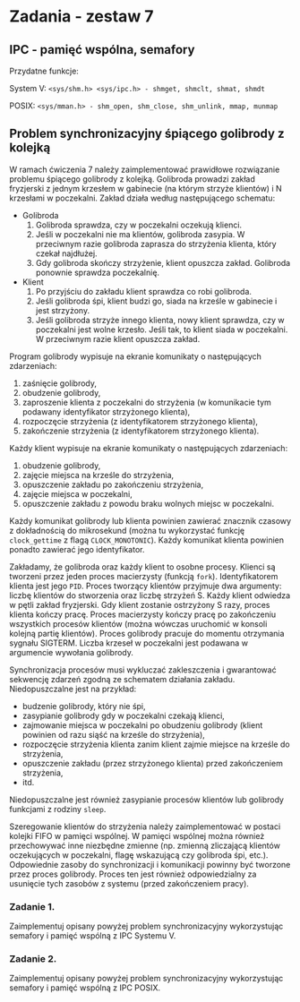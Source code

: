 # Zadania - zestaw 7

## IPC - pamięć wspólna, semafory

Przydatne funkcje:

System V: `<sys/shm.h> <sys/ipc.h> - shmget, shmclt, shmat, shmdt`

POSIX: `<sys/mman.h> - shm_open, shm_close, shm_unlink, mmap, munmap`

## Problem synchronizacyjny śpiącego golibrody z kolejką

W ramach ćwiczenia 7 należy zaimplementować prawidłowe rozwiązanie problemu śpiącego golibrody z kolejką. Golibroda prowadzi zakład fryzjerski z jednym krzesłem w gabinecie (na którym strzyże klientów) i N krzesłami w poczekalni. Zakład działa według następującego schematu:

- Golibroda
    1. Golibroda sprawdza, czy w poczekalni oczekują klienci.
    2. Jeśli w poczekalni nie ma klientów, golibroda zasypia. W przeciwnym razie golibroda zaprasza do strzyżenia klienta, który czekał najdłużej.
    3. Gdy golibroda skończy strzyżenie, klient opuszcza zakład. Golibroda ponownie sprawdza poczekalnię.
- Klient
    1. Po przyjściu do zakładu klient sprawdza co robi golibroda.
    2. Jeśli golibroda śpi, klient budzi go, siada na krześle w gabinecie i jest strzyżony.
    3. Jeśli golibroda strzyże innego klienta, nowy klient sprawdza, czy w poczekalni jest wolne krzesło. Jeśli tak, to klient siada w poczekalni. W przeciwnym razie klient opuszcza zakład.

Program golibrody wypisuje na ekranie komunikaty o następujących zdarzeniach:
1. zaśnięcie golibrody,
2. obudzenie golibrody,
3. zaproszenie klienta z poczekalni do strzyżenia (w komunikacie tym podawany identyfikator strzyżonego klienta),
4. rozpoczęcie strzyżenia (z identyfikatorem strzyżonego klienta),
5. zakończenie strzyżenia (z identyfikatorem strzyżonego klienta).

Każdy klient wypisuje na ekranie komunikaty o następujących zdarzeniach:
1. obudzenie golibrody,
2. zajęcie miejsca na krześle do strzyżenia,
3. opuszczenie zakładu po zakończeniu strzyżenia,
4. zajęcie miejsca w poczekalni,
5. opuszczenie zakładu z powodu braku wolnych miejsc w poczekalni.

Każdy komunikat golibrody lub klienta powinien zawierać znacznik czasowy z dokładnością do mikrosekund (można tu wykorzystać funkcję `clock_gettime` z flagą `CLOCK_MONOTONIC`). Każdy komunikat klienta powinien ponadto zawierać jego identyfikator.

Zakładamy, że golibroda oraz każdy klient to osobne procesy. Klienci są tworzeni przez jeden proces macierzysty (funkcją `fork`). Identyfikatorem klienta jest jego `PID`. Proces tworzący klientów przyjmuje dwa argumenty: liczbę klientów do stworzenia oraz liczbę strzyżeń S. Każdy klient odwiedza w pętli zakład fryzjerski. Gdy klient zostanie ostrzyżony S razy, proces klienta kończy pracę. Proces macierzysty kończy pracę po zakończeniu wszystkich procesów klientów (można wówczas uruchomić w konsoli kolejną partię klientów). Proces golibrody pracuje do momentu otrzymania sygnału SIGTERM. Liczba krzeseł w poczekalni jest podawana w argumencie wywołania golibrody.

Synchronizacja procesów musi wykluczać zakleszczenia i gwarantować sekwencję zdarzeń zgodną ze schematem działania zakładu. Niedopuszczalne jest na przykład:
- budzenie golibrody, który nie śpi,
- zasypianie golibrody gdy w poczekalni czekają klienci,
- zajmowanie miejsca w poczekalni po obudzeniu golibrody (klient powinien od razu siąść na krześle do strzyżenia),
- rozpoczęcie strzyżenia klienta zanim klient zajmie miejsce na krześle do strzyżenia,
- opuszczenie zakładu (przez strzyżonego klienta) przed zakończeniem strzyżenia,
- itd.

Niedopuszczalne jest również zasypianie procesów klientów lub golibrody funkcjami z rodziny `sleep`.

Szeregowanie klientów do strzyżenia należy zaimplementować w postaci kolejki FIFO w pamięci wspólnej. W pamięci wspólnej można również przechowywać inne niezbędne zmienne (np. zmienną zliczającą klientów oczekujących w poczekalni, flagę wskazującą czy golibroda śpi, etc.). Odpowiednie zasoby do synchronizacji i komunikacji powinny być tworzone przez proces golibrody. Proces ten jest również odpowiedzialny za usunięcie tych zasobów z systemu (przed zakończeniem pracy).

### Zadanie 1.

Zaimplementuj opisany powyżej problem synchronizacyjny wykorzystując semafory i pamięć wspólną z IPC Systemu V.

### Zadanie 2.

Zaimplementuj opisany powyżej problem synchronizacyjny wykorzystując semafory i pamięć wspólną z IPC POSIX.
